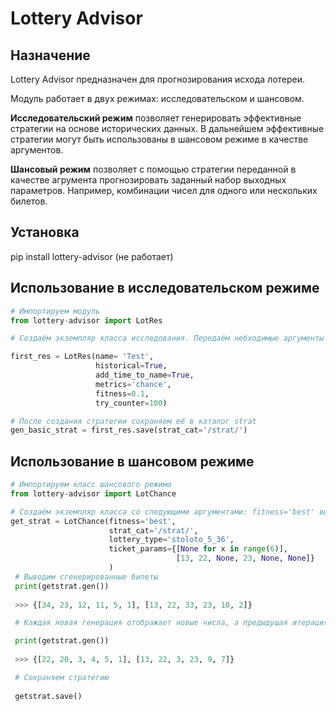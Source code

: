 # Lottery Advisor
## Назначение
Lottery Advisor предназначен для прогнозирования исхода лотереи.

Модуль работает в двух режимах: исследовательском и шансовом.

**Исследовательский режим** позволяет генерировать эффективные стратегии на основе исторических данных.
В дальнейшем эффективные стратегии могут быть использованы в шансовом режиме в качестве аргументов.

**Шансовый режим** позволяет с помощью стратегии переданной в качестве агрумента прогнозировать заданный набор выходных параметров.
Например, комбинации чисел для одного или нескольких билетов.

## Установка
pip install lottery-advisor (не работает)
## Использование в исследовательском режиме

```python
# Импортируем модуль
from lottery-advisor import LotRes

# Создаём экземпляр класса исследования. Передаём небходимые аргументы для проведения исследования: name - имя стратегии, historical - исследование на исторических данных, add_time_to_name - добавляем текущее время к имени стратегии для удобной сортировки, metrics - указываем метрики или передаём режим работы, в данном случае 'chance', т.е. случайные (метрики будут выбираться случайным образом), fitness - некоторая целевая функция, в данном случае если стратегия в 10% случаев даёт успех она сразу выбирается в качестве успешной, try_counter - количество исследований т.е. сколько раз программа будет генерировать стратегии и затем их тестировать на исторических данных.

first_res = LotRes(name= 'Test', 
				   historical=True, 
                   add_time_to_name=True,
                   metrics='chance',
                   fitness=0.1,
                   try_counter=100)

# После создания стратегии сохраняем её в каталог strat
gen_basic_strat = first_res.save(strat_cat='/strat/')

```
## Использование в шансовом режиме

```python
# Импортируем класс шансового режима
from lottery-advisor import LotChance

# Создаём экземпляр класса со следующими аргументами: fitness='best' выбираем лучшую стратегию из заднного каталога strat_cat, указывыем тип лотереи lottery_type (Столото 5 из 36), передаём билеты (первый билет заказывает 6 чисел для генерации, второй только 3)
get_strat = LotChance(fitness='best',
					  strat_cat='/strat/',
                      lottery_type='stoloto_5_36',
                      ticket_params={[None for x in range(6)], 
                                     [13, 22, None, 23, None, None]}
                      )
 # Выводим сгенерированные билеты                    
 print(getstrat.gen())
 
 >>> {[34, 23, 12, 11, 5, 1], [13, 22, 33, 23, 10, 2]}

 # Каждая новая генерация отображает новые числа, а предыдущая итерация считается как тираж с неизвестным исходом.    

 print(getstrat.gen())
  
 >>> {[22, 20, 3, 4, 5, 1], [13, 22, 3, 23, 9, 7]}

 # Сохраняем стратегию
 
 getstrat.save()
 
```